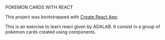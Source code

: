 POKEMON CARDS WITH REACT

This project was bootstrapped with [Create React App](https://github.com/facebook/create-react-app).

This is an exercise to learn react given by ADALAB. It consist in a group of pokemon cards created using components.
